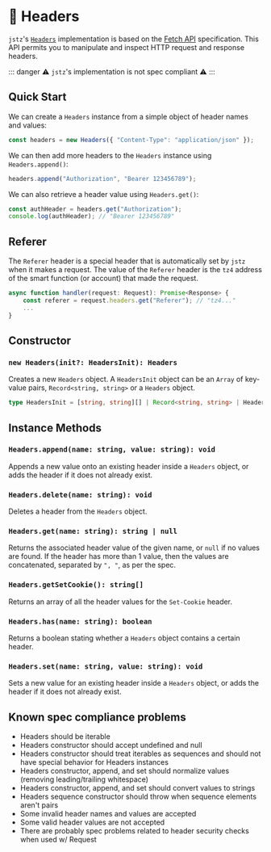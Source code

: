 # 📰 Headers

`jstz`'s [`Headers`](https://developer.mozilla.org/en-US/docs/Web/API/Headers) implementation is based on the [Fetch API](https://developer.mozilla.org/en-US/docs/Web/API/Fetch_API) specification. This API permits you to manipulate and inspect HTTP request and response headers.

::: danger
⚠️ `jstz`'s implementation is not spec compliant ⚠️
:::

## Quick Start

We can create a `Headers` instance from a simple object of header names and values:

```typescript
const headers = new Headers({ "Content-Type": "application/json" });
```

We can then add more headers to the `Headers` instance using `Headers.append()`:

```typescript
headers.append("Authorization", "Bearer 123456789");
```

We can also retrieve a header value using `Headers.get()`:

```typescript
const authHeader = headers.get("Authorization");
console.log(authHeader); // "Bearer 123456789"
```

## Referer

The `Referer` header is a special header that is automatically set by `jstz` when it makes a request. The value of the `Referer` header is the `tz4` address of the smart function (or account) that made the request.

```typescript
async function handler(request: Request): Promise<Response> {
    const referer = request.headers.get("Referer"); // "tz4..."
    ...
}
```

## Constructor

### `new Headers(init?: HeadersInit): Headers`

Creates a new `Headers` object.
A `HeadersInit` object can be an `Array` of key-value pairs, `Record<string, string>` or a `Headers` object.

```typescript
type HeadersInit = [string, string][] | Record<string, string> | Headers;
```

## Instance Methods

### `Headers.append(name: string, value: string): void`

Appends a new value onto an existing header inside a `Headers` object, or adds the header if it does not already exist.

### `Headers.delete(name: string): void`

Deletes a header from the `Headers` object.

### `Headers.get(name: string): string | null`

Returns the associated header value of the given name, or `null` if no values are found. If the header has more than 1 value, then the values are concatenated, separated by `", "`, as per the spec.

### `Headers.getSetCookie(): string[]`

Returns an array of all the header values for the `Set-Cookie` header.

### `Headers.has(name: string): boolean`

Returns a boolean stating whether a `Headers` object contains a certain header.

### `Headers.set(name: string, value: string): void`

Sets a new value for an existing header inside a `Headers` object, or adds the header if it does not already exist.

## Known spec compliance problems

- Headers should be iterable
- Headers constructor should accept undefined and null
- Headers constructor should treat iterables as sequences and should not have special behavior for Headers instances
- Headers constructor, append, and set should normalize values (removing leading/trailing whitespace)
- Headers constructor, append, and set should convert values to strings
- Headers sequence constructor should throw when sequence elements aren't pairs
- Some invalid header names and values are accepted
- Some valid header values are not accepted
- There are probably spec problems related to header security checks when used w/ Request
